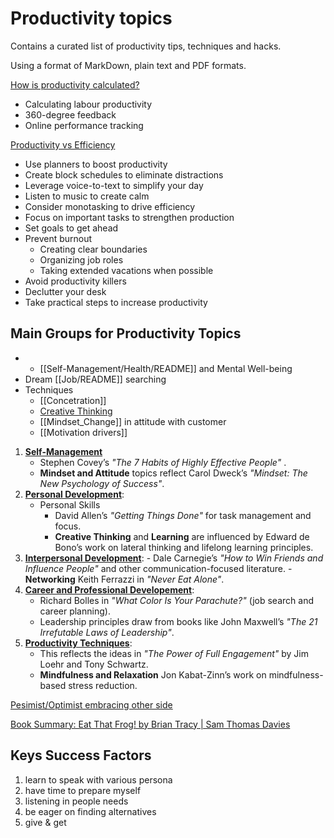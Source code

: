# Productivity topics

Contains a curated list of productivity tips, techniques and hacks.

Using a format of MarkDown, plain text and PDF formats.

[How is productivity calculated?](https://www.investopedia.com/ask/answers/040715/how-productivity-calculated.asp)

- Calculating labour productivity
- 360-degree feedback
- Online performance tracking

[Productivity vs Efficiency](https://www.jotform.com/blog/productivity-vs-efficiency/)

- Use planners to boost productivity
- Create block schedules to eliminate distractions
- Leverage voice-to-text to simplify your day
- Listen to music to create calm
- Consider monotasking to drive efficiency
- Focus on important tasks to strengthen production
- Set goals to get ahead
- Prevent burnout
	- Creating clear boundaries
	- Organizing job roles
	- Taking extended vacations when possible
- Avoid productivity killers
- Declutter your desk
- Take practical steps to increase productivity


## Main Groups for Productivity Topics ###

* * [[Self-Management/Health/README]] and Mental Well-being
* Dream [[Job/README]] searching
* Techniques
	* [[Concetration]]
	* [Creative Thinking](Creative%20Thinking.md)
	* [[Mindset_Change]] in attitude with customer
	* [[Motivation drivers]]

1. **[Self-Management](./Self-Management/README.md)**
    - Stephen Covey’s _"The 7 Habits of Highly Effective People"_ .
    - **Mindset and Attitude** topics reflect Carol Dweck’s _"Mindset: The New Psychology of Success"_.
2. **[Personal Development](./Personal-Developement/README.md)**:
    - Personal Skills
	    - David Allen’s _"Getting Things Done"_ for task management and focus.
	    - **Creative Thinking** and **Learning** are influenced by Edward de Bono’s work on lateral thinking and lifelong learning principles.
3. **[Interpersonal Development](./Interpersonal-Development/README.md)**:
	    - Dale Carnegie’s _"How to Win Friends and Influence People"_ and other communication-focused literature.
	    - **Networking** Keith Ferrazzi in _"Never Eat Alone"_.
4. **[Career and Professional Developement](Career-Development/README.md)**:
    - Richard Bolles in _"What Color Is Your Parachute?"_ (job search and career planning).
    - Leadership principles draw from books like John Maxwell’s _"The 21 Irrefutable Laws of Leadership"_.
5. **[Productivity Techniques](./Productivity-Techniques/README.md)**:
    - This reflects the ideas in _"The Power of Full Engagement"_ by Jim Loehr and Tony Schwartz.
    - **Mindfulness and Relaxation** Jon Kabat-Zinn’s work on mindfulness-based stress reduction.


[Pesimist/Optimist embracing other side](https://lifehacker.com/why-even-optimists-should-embrace-their-pessimistic-sid-1829779304)

[Book Summary: Eat That Frog! by Brian Tracy | Sam Thomas Davies](https://www.samuelthomasdavies.com/book-summaries/business/eat-that-frog/)





## Keys Success Factors

1. learn to speak with various persona
2. have time to prepare myself
3. listening in people needs
4. be eager on finding alternatives
5. give & get


